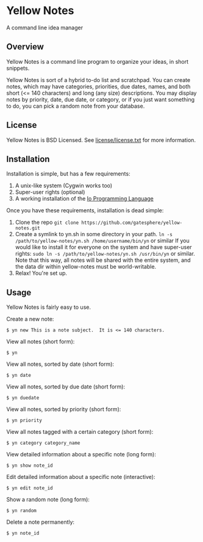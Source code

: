 Yellow Notes
============

A command line idea manager


Overview
--------

Yellow Notes is a command line program to organize your ideas, in short snippets.

Yellow Notes is sort of a hybrid to-do list and scratchpad.  You can create notes,
which may have categories, priorities, due dates, names, and both short (<= 140 
characters) and long (any size) descriptions.  You may display notes by priority, 
date, due date, or category, or if you just want something to do, you can pick
a random note from your database.

License
-------

Yellow Notes is BSD Licensed.  See [license/license.txt](https://raw.github.com/gatesphere/yellow-notes/master/license/license.txt)
for more information.

Installation
------------

Installation is simple, but has a few requirements:

   1. A unix-like system (Cygwin works too)
   2. Super-user rights (optional)
   3. A working installation of the [Io Programming Language](http://iolanguage.com)
   
Once you have these requirements, installation is dead simple:

   1. Clone the repo
       `git clone https://github.com/gatesphere/yellow-notes.git`
   2. Create a symlink to yn.sh in some directory in your path.
       `ln -s /path/to/yellow-notes/yn.sh /home/username/bin/yn` or similar
      If you would like to install it for everyone on the system and have super-user rights:
       `sudo ln -s /path/to/yellow-notes/yn.sh /usr/bin/yn` or similar.  Note that this way,
      all notes will be shared with the entire system, and the data dir within yellow-notes
      must be world-writable.
   3. Relax!  You're set up.
   
Usage
-----

Yellow Notes is fairly easy to use.

Create a new note:

    $ yn new This is a note subject.  It is <= 140 characters.
    
View all notes (short form):

    $ yn

View all notes, sorted by date (short form):

    $ yn date
    
View all notes, sorted by due date (short form):

    $ yn duedate
    
View all notes, sorted by priority (short form):

    $ yn priority
    
View all notes tagged with a certain category (short form):

    $ yn category category_name
    
View detailed information about a specific note (long form):

    $ yn show note_id
    
Edit detailed information about a specific note (interactive):

    $ yn edit note_id
    
Show a random note (long form):

    $ yn random
    
Delete a note permanently:

    $ yn note_id

